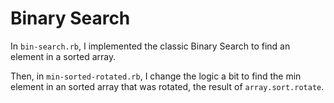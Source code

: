 Binary Search
=============

In `bin-search.rb`, I implemented the classic Binary Search to find an element in a sorted array.

Then, in `min-sorted-rotated.rb`, I change the logic a bit to find the min element in an sorted array that was rotated, the result of `array.sort.rotate`.
